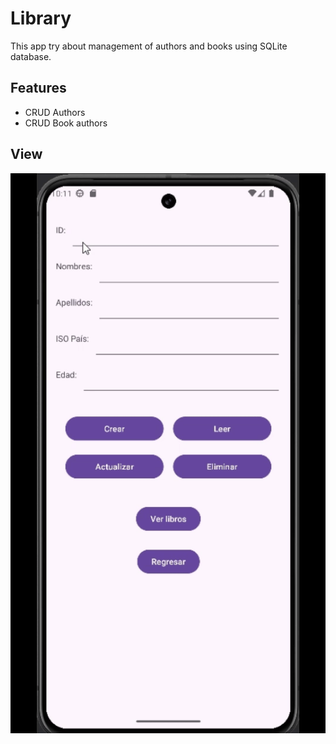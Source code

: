 # Library

This app try about management of authors and books using SQLite database.

## Features
- CRUD Authors
- CRUD Book authors

## View
![Example of Library app](example-library.gif)